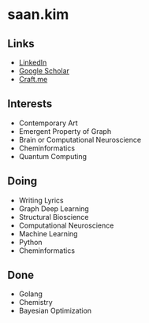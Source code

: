# saan.kim

## Links
- [LinkedIn](https://www.linkedin.com/in/saankim/)
- [Google Scholar](https://scholar.google.com/citations?user=43fiNaAAAAAJ&hl=ko)
- [Craft.me](https://saankim.craft.me)

## Interests
- Contemporary Art
- Emergent Property of Graph
- Brain or Computational Neuroscience
- Cheminformatics
- Quantum Computing

## Doing
- Writing Lyrics
- Graph Deep Learning
- Structural Bioscience
- Computational Neuroscience
- Machine Learning
- Python
- Cheminformatics

## Done
- Golang
- Chemistry
- Bayesian Optimization
